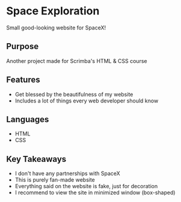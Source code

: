 # Space Exploration
Small good-looking website for SpaceX!

## Purpose
Another project made for Scrimba's HTML & CSS course

## Features
- Get blessed by the beautifulness of my website
- Includes a lot of things every web developer should know

## Languages
- HTML
- CSS

## Key Takeaways
- I don't have any partnerships with SpaceX
- This is purely fan-made website
- Everything said on the website is fake, just for decoration
- I recommend to view the site in minimized window (box-shaped)

